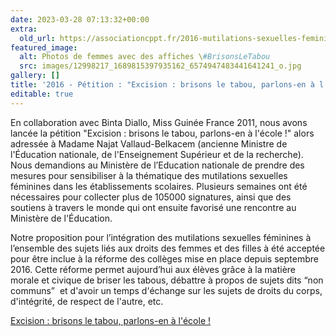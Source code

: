 ```yaml
---
date: 2023-03-28 07:13:32+00:00
extra:
  old_url: https://associationcppt.fr/2016-mutilations-sexuelles-feminines-a-lecole/
featured_image:
  alt: Photos de femmes avec des affiches \#BrisonsLeTabou
  src: images/12998217_1689815397935162_6574947483441641241_o.jpg
gallery: []
title: '2016 - Pétition : "Excision : brisons le tabou, parlons-en à l’école !"'
editable: true
---
```

En collaboration avec Binta Diallo, Miss Guinée France 2011, nous avons lancée la pétition "Excision : brisons le tabou, parlons-en à l'école !" alors adressée à Madame Najat Vallaud-Belkacem (ancienne Ministre de l'Éducation nationale, de l'Enseignement Supérieur et de la recherche). Nous demandions au Ministère de l’Education nationale de prendre des mesures pour sensibiliser à la thématique des mutilations sexuelles féminines dans les établissements scolaires. Plusieurs semaines ont été nécessaires pour collecter plus de 105000 signatures, ainsi que des soutiens à travers le monde qui ont ensuite favorisé une rencontre au Ministère de l'Éducation.

Notre proposition pour l’intégration des mutilations sexuelles féminines à l’ensemble des sujets liés aux droits des femmes et des filles à été acceptée pour être inclue à la réforme des collèges mise en place depuis septembre 2016. Cette réforme permet aujourd’hui aux élèves grâce à la matière morale et civique de briser les tabous, débattre à propos de sujets dits “non communs”  et d'avoir un temps d'échange sur les sujets de droits du corps, d'intégrité, de respect de l'autre, etc.

[Excision : brisons le tabou, parlons-en à l'école !](https://www.change.org/p/excision-brisons-le-tabou-parlons-en-%C3%A0-l-%C3%A9cole)
